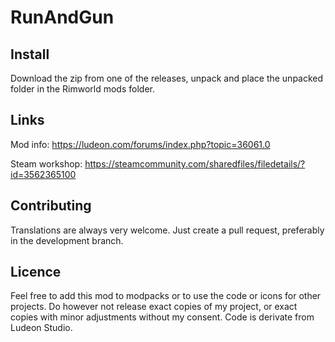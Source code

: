 # RunAndGun

## Install

Download the zip from one of the releases, unpack and place the unpacked folder in the Rimworld mods folder. 

## Links

Mod info: https://ludeon.com/forums/index.php?topic=36061.0

Steam workshop: https://steamcommunity.com/sharedfiles/filedetails/?id=3562365100

## Contributing

Translations are always very welcome. Just create a pull request, preferably in the development branch. 

## Licence
Feel free to add this mod to modpacks or to use the code or icons for other projects. 
Do however not release exact copies of my project, or exact copies with minor adjustments without my consent.
Code is derivate from Ludeon Studio.
